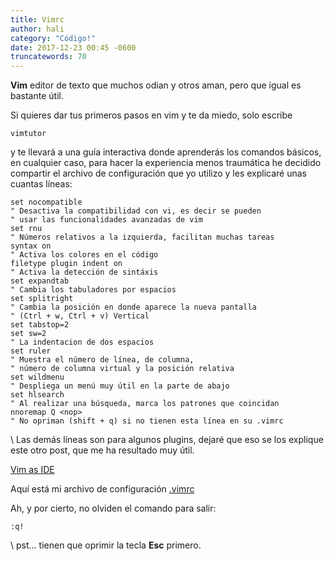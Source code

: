 ```yaml
---
title: Vimrc
author: hali
category: "Código!"
date: 2017-12-23 00:45 -0600
truncatewords: 70
---
```


**Vim** editor de texto que muchos odian y otros aman, pero que igual es bastante útil.

Si quieres dar tus primeros pasos en vim y te da miedo, solo escribe
```shell
vimtutor
```
y te llevará a una guía interactiva donde aprenderás los comandos básicos, en cualquier caso,
para hacer la experiencia menos traumática he decidido compartir el archivo de configuración
que yo utilizo y les explicaré unas cuantas líneas:

```viml
set nocompatible
" Desactiva la compatibilidad con vi, es decir se pueden
" usar las funcionalidades avanzadas de vim
set rnu
" Números relativos a la izquierda, facilitan muchas tareas
syntax on
" Activa los colores en el código
filetype plugin indent on
" Activa la detección de sintáxis
set expandtab
" Cambia los tabuladores por espacios
set splitright
" Cambia la posición en donde aparece la nueva pantalla
" (Ctrl + w, Ctrl + v) Vertical
set tabstop=2
set sw=2
" La indentacion de dos espacios
set ruler
" Muestra el número de línea, de columna,
" número de columna virtual y la posición relativa
set wildmenu
" Despliega un menú muy útil en la parte de abajo
set hlsearch
" Al realizar una búsqueda, marca los patrones que coincidan
nnoremap Q <nop>
" No opriman (shift + q) si no tienen esta línea en su .vimrc
```
\\
Las demás líneas son para algunos plugins, dejaré que eso se los explique
este otro post, que me ha resultado muy útil.

[Vim as IDE](http://yannesposito.com/Scratch/en/blog/Vim-as-IDE/)

Aquí está mi archivo de configuración
[.vimrc](https://gist.github.com/halivert/b762eadb9afcf3c853697429228fc1df)

Ah, y por cierto, no olviden el comando para salir:

```viml
:q!
```
\\
pst... tienen que oprimir la tecla **Esc** primero.

